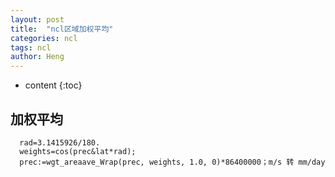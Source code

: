 ```yaml
---
layout: post
title:  "ncl区域加权平均"
categories: ncl
tags: ncl 
author: Heng
---
```


* content
{:toc}

## 加权平均
```
  rad=3.1415926/180.
  weights=cos(prec&lat*rad);
  prec:=wgt_areaave_Wrap(prec, weights, 1.0, 0)*86400000；m/s 转 mm/day
```
